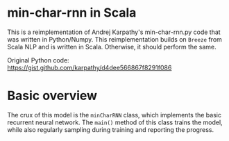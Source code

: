 # min-char-rnn in Scala

This is a reimplementation of Andrej Karpathy's min-char-rnn.py code that was written in Python/Numpy.
This reimplementation builds on `Breeze` from Scala NLP and is written in Scala.
Otherwise, it should perform the same.

Original Python code: <https://gist.github.com/karpathy/d4dee566867f8291f086>

# Basic overview

The crux of this model is the `minCharRNN` class, which implements the basic recurrent neural network. The `main()`
method of this class trains the model, while also regularly sampling during training and reporting the progress.